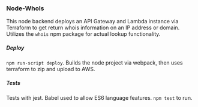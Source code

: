 ### Node-WhoIs

This node backend deploys an API Gateway and Lambda instance via Terraform to get return whois information on an IP address or domain. Utilizes the `whois` npm package for actual lookup functionality.


##### Deploy

`npm run-script deploy`. Builds the node project via webpack, then uses terraform to zip and upload to AWS.


##### Tests

Tests with jest. Babel used to allow ES6 language features. `npm test` to run.